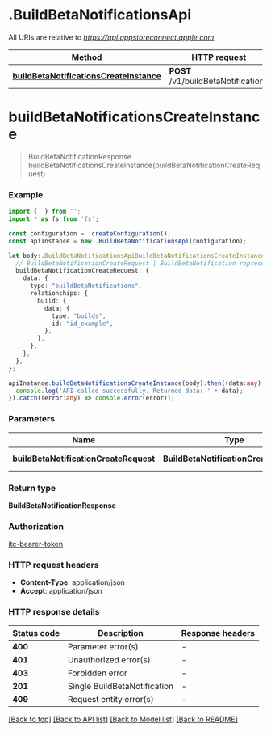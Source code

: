 # .BuildBetaNotificationsApi

All URIs are relative to *https://api.appstoreconnect.apple.com*

Method | HTTP request | Description
------------- | ------------- | -------------
[**buildBetaNotificationsCreateInstance**](BuildBetaNotificationsApi.md#buildBetaNotificationsCreateInstance) | **POST** /v1/buildBetaNotifications | 


# **buildBetaNotificationsCreateInstance**
> BuildBetaNotificationResponse buildBetaNotificationsCreateInstance(buildBetaNotificationCreateRequest)


### Example


```typescript
import {  } from '';
import * as fs from 'fs';

const configuration = .createConfiguration();
const apiInstance = new .BuildBetaNotificationsApi(configuration);

let body:.BuildBetaNotificationsApiBuildBetaNotificationsCreateInstanceRequest = {
  // BuildBetaNotificationCreateRequest | BuildBetaNotification representation
  buildBetaNotificationCreateRequest: {
    data: {
      type: "buildBetaNotifications",
      relationships: {
        build: {
          data: {
            type: "builds",
            id: "id_example",
          },
        },
      },
    },
  },
};

apiInstance.buildBetaNotificationsCreateInstance(body).then((data:any) => {
  console.log('API called successfully. Returned data: ' + data);
}).catch((error:any) => console.error(error));
```


### Parameters

Name | Type | Description  | Notes
------------- | ------------- | ------------- | -------------
 **buildBetaNotificationCreateRequest** | **BuildBetaNotificationCreateRequest**| BuildBetaNotification representation |


### Return type

**BuildBetaNotificationResponse**

### Authorization

[itc-bearer-token](README.md#itc-bearer-token)

### HTTP request headers

 - **Content-Type**: application/json
 - **Accept**: application/json


### HTTP response details
| Status code | Description | Response headers |
|-------------|-------------|------------------|
**400** | Parameter error(s) |  -  |
**401** | Unauthorized error(s) |  -  |
**403** | Forbidden error |  -  |
**201** | Single BuildBetaNotification |  -  |
**409** | Request entity error(s) |  -  |

[[Back to top]](#) [[Back to API list]](README.md#documentation-for-api-endpoints) [[Back to Model list]](README.md#documentation-for-models) [[Back to README]](README.md)


